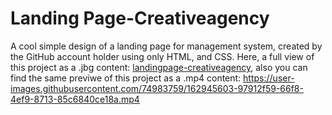 # Landing Page-Creativeagency

A cool simple design of a landing page for management system, created by the GitHub account holder using only HTML, and CSS. Here, a full view of this project as a .jbg content: [landingpage-creativeagency](https://user-images.githubusercontent.com/74983759/162945403-61586683-749e-45b0-ba1b-ac005546176f.png), also you can find the same previwe of this project as a .mp4 content:
https://user-images.githubusercontent.com/74983759/162945603-97912f59-66f8-4ef9-8713-85c6840ce18a.mp4





